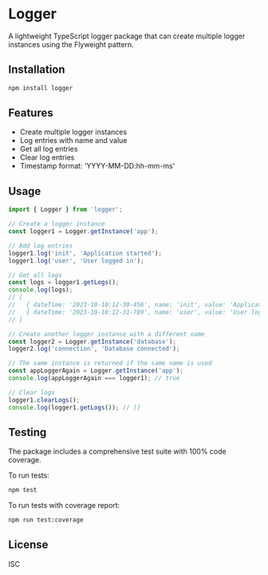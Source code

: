 # Logger

A lightweight TypeScript logger package that can create multiple logger instances using the Flyweight pattern.

## Installation

```bash
npm install logger
```

## Features

- Create multiple logger instances
- Log entries with name and value
- Get all log entries
- Clear log entries
- Timestamp format: 'YYYY-MM-DD:hh-mm-ms'

## Usage

```typescript
import { Logger } from 'logger';

// Create a logger instance
const logger1 = Logger.getInstance('app');

// Add log entries
logger1.log('init', 'Application started');
logger1.log('user', 'User logged in');

// Get all logs
const logs = logger1.getLogs();
console.log(logs);
// [
//   { dateTime: '2023-10-10:12-30-456', name: 'init', value: 'Application started' },
//   { dateTime: '2023-10-10:12-31-789', name: 'user', value: 'User logged in' }
// ]

// Create another logger instance with a different name
const logger2 = Logger.getInstance('database');
logger2.log('connection', 'Database connected');

// The same instance is returned if the same name is used
const appLoggerAgain = Logger.getInstance('app');
console.log(appLoggerAgain === logger1); // true

// Clear logs
logger1.clearLogs();
console.log(logger1.getLogs()); // []
```

## Testing

The package includes a comprehensive test suite with 100% code coverage.

To run tests:

```bash
npm test
```

To run tests with coverage report:

```bash
npm run test:coverage
```

## License

ISC 